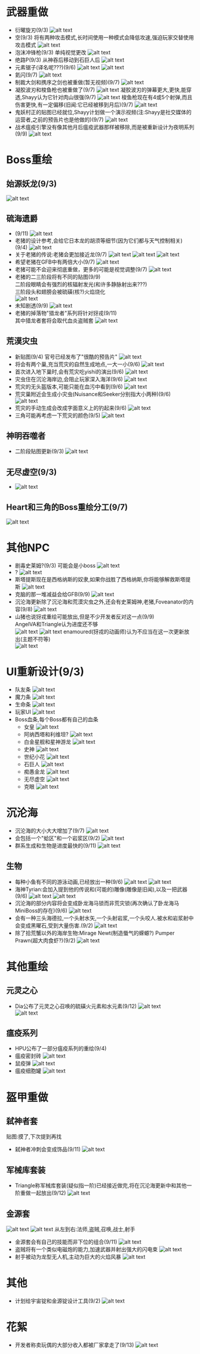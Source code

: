 # 武器重做
- 衍曜旋刃(9/3)
  ![alt text](../Themed/Weapon_Rework/image_refractionRotor.png)
- 空(9/3)
  将有两种攻击模式,长时间使用一种模式会降低攻速,强迫玩家交替使用攻击模式
  ![alt text](../Themed/Weapon_Rework/image_nullficationPistol.png)
- 泡沫冲锋枪(9/3)
  单纯视觉更改
  ![alt text](../Themed/Weapon_Rework/image_effervescence.png)
- 绝路P(9/3)
  从神吞后移动到石巨人后
  ![alt text](../Themed/Weapon_Rework/image_rubicoP.png)
- 元素锯子(译名呢???)(9/6)
  ![alt text](../Themed/Weapon_Rework/image_elementalSaw.gif)
  ![alt text](../Themed/Weapon_Rework/text_elementalSaw.png)
- 氦闪(9/7)
  ![alt text](../Themed/Weapon_Rework/image_heliumFlash.png)
- 制裁大剑和携序之剑也被重做(暂无视频)(9/7)
  ![alt text](../Themed/Weapon_Rework/text_Xyk.png)
- 凝胶波刃和梭鱼枪也被重做了(9/7)
  ![alt text](../Themed/Weapon_Rework/text_Shayy.png)
  凝胶波刃的弹幕更大,更快,能穿透,Shayy认为它针对肉山很强(9/7)
  ![alt text](../Themed/Weapon_Rework/text_geliticBlade.png)
  梭鱼枪现在有4或5个射弹,而且伤害更快,有一定偏移(旧闻:它已经被移到月后)(9/7)
  ![alt text](../Themed/Weapon_Rework/text_barracuda.png)
- 鬼妖村正的贴图已经就位,Shayy计划做一个演示视频(注:Shayy是社交媒体的运营者,之前的预告片也是他做的)(9/7)
  ![alt text](../Themed/Weapon_Rework/text_murasama.png)
- 战术瘟疫引擎没有像其他月后瘟疫武器那样被移除,而是被重新设计为夜明系列(9/9)
  ![alt text](../Themed/Weapon_Rework/text_TPE.jpg)

# Boss重绘
## 始源妖龙(9/3)
  ![alt text](../Themed/Wyrm/image_Wyrm.png)
## 硫海遗爵
- (9/11)
  ![alt text](../Themed/Old_Duke/image_oldDuke.png)
- 老猪的设计参考,会给它日本龙的胡须等细节(因为它们都与天气控制相关)(9/4)
  ![alt text](../Themed/Old_Duke/text_oldDukeDesign.png)
- 关于老猪的传说:老猪会更加接近龙(9/7)
  ![alt text](../Themed/Old_Duke/text_oldDukeLore.png)
  ![alt text](../Themed/Old_Duke/text_oldDukeLore2.png)
  ![alt text](../Themed/Old_Duke/text_oldDukeLore3.png)
- 希望老猪在GFB中有两倍大小(9/7)
  ![alt text](../Themed/Old_Duke/text_oldDukeGFB.png)
- 老猪可能不会迎来彻底重做，更多的可能是视觉调整(9/7)
  ![alt text](../Themed/Old_Duke/text_oldDuke.png)
- 老猪的二三阶段将有不同的贴图(9/9)  
  二阶段眼睛会有强烈的核辐射发光(和许多静脉射出来???)  
  三阶段头和翅膀会被硫磺(核?)火焰烧化  
  ![alt text](../Themed/Old_Duketext_oldDukeP2P3.jpg)
- 未知剧透(9/9)
  ![alt text](../Themed/Old_Duketext_dialoguePanel.jpg)
- 老猪的掉落物"猎龙者"系列将针对犽戎(9/11)  
  其中猎龙者套将会取代血炎盗贼套
  ![alt text](../Themed/Old_Duke/text_dragonHunter.jpg)

## 荒漠灾虫
- 新贴图(9/4)
  官号已经发布了"很酷的预告片"
  ![alt text](../Themed/DS/image_DS.png)
- 将会有两个巢,充当荒灾的自然生成地点,一大一小(9/6)
  ![alt text](../Themed/DS/text_DSNest.png)
- 首次进入地下巢时,会有荒灾吃yishi的演出(9/6)
  ![alt text](../Themed/DS/text_DSNest2.png)
- 灾虫住在沉沦海岸边,会阻止玩家深入海洋(9/6)
  ![alt text](../Themed/DS/text_DSNest3.png)
- 荒灾的无头盔版本,可能只能在血污中看到(9/6)
  ![alt text](../Themed/DS/image_DSGore.png)
- 荒灾巢附近会生成小灾虫(Nuisance和Seeker分别指大小两种)(9/6)
  ![alt text](../Themed/DS/text_nuisances.png)
- 荒灾的手动生成会改成字面意义上的钓起来(9/6)
  ![alt text](../Themed/DS/text_DSSpawn.png)
- 三角可能再考虑一下荒灾的颜色(9/5)
  ![alt text](../Themed/DS/text_DSColor.png)

## 神明吞噬者
- 二阶段贴图更新(9/3)
  ![alt text](../Themed/DoG/image_DoGP2.png)

## 无尽虚空(9/3)
- ![alt text](../Themed/CV/image_CV.png)
## Heart和三角的Boss重绘分工(9/7)
  ![alt text](../Themed/Other_NPCs/text_bossResprites.png)

# 其他NPC
- 剧毒史莱姆?(9/3)
  可能会是小boss
  ![alt text](../Themed/Other_NPCs/image_virulentSlime.png)
- ?
  ![alt text](../Themed/Other_NPCs/image_virulentSpiky.png)
- 斯塔提斯现在是西格纳斯的奴隶,如果你战胜了西格纳斯,你将能够解救斯塔提斯
  ![alt text](../Themed/Other_NPCs/text_signus.png)
- 克脑的那一堆减益会给GFB(9/9)
  ![alt text](../Themed/Other_NPCs/text_BoCGFB.jpg)
- 沉沦海更新除了沉沦海和荒漠灾虫之外,还会有史莱姆神,老猪,Foveanator的内容(9/8)
  ![alt text](../Themed/Other_NPCs/text_updatePlan.png)
- 山猪也说犽戎重绘可能放出,但是不少开发者反对这一点(9/9)  
  AngelVA和Triangle认为进度还不够  
  ![alt text](../Themed/Other_NPCs/text_yharon.jpg)
  ![alt text](../Themed/Other_NPCs/text_yharon2.jpg)
  enamoured(犽戎的动画师)认为不应当在这一次更新放出(主题不符等)  
  ![alt text](../Themed/Other_NPCs/text_yharon3.jpg)

# UI重新设计(9/3)
- 队友条
  ![alt text](../Themed/Others/image_teammateBar.png)
- 魔力条
  ![alt text](../Themed/Others/image_manaBar.png)
- 生命条
  ![alt text](../Themed/Others/image_healthBar.png)
- 玩家UI
  ![alt text](../Themed/Others/image_playerUI.png)
- Boss血条,每个Boss都有自己的血条
  + 女皇
    ![alt text](../Themed/Others/image_empressBar.png)
  + 阿纳西塔和利维坦?
    ![alt text](../Themed/Others/image_anahitaBar.png)
  + 白金星舰和星神游龙
    ![alt text](../Themed/Others/image_astralBar.png)
  + 史神
    ![alt text](../Themed/Others/image_slimeGodBar.png)
  + 世纪小花
    ![alt text](../Themed/Others/image_planteraBar.png)
  + 石巨人
    ![alt text](../Themed/Others/image_golemBar.png)
  + 痴愚金龙
    ![alt text](../Themed/Others/image_dragonFollyBar.png)
  + 无尽虚空
    ![alt text](../Themed/Others/image_ceaselessVoidBar.png)
  + 克眼
    ![alt text](../Themed/Others/image_EoCBar.png)

# 沉沦海
- 沉沦海的大小大大增加了(9/7)
  ![alt text](../Themed/SSO/text_scale.png)
- 会包括一个"蛤区"和一个岩浆区(9/2)
  ![alt text](../Themed/SSO/text_zones.png)
- 群系生成和生物是进度最快的(9/11)
  ![alt text](../Themed/SSO/text_progression.jpg)

## 生物
- 每种小鱼有不同的游泳动画,已经放出一种(9/6)
  ![alt text](../Themed/SSO/text_guppy.png)
  ![alt text](../Themed/SSO/elfiishe.gif)
- 海神Tyrian:会加入提到他的传说和(可能的)雕像(雕像是旧闻),以及一把武器(9/6)
  ![alt text](../Themed/SSO/image_TyrianStatue.png)
  ![alt text](../Themed/SSO/text_Tyrian.png)
- 沉沦海的部分内容将会变成卧龙海马锁而非荒灾锁(再次确认了卧龙海马MiniBoss的存在)(9/6)
  ![alt text](../Themed/SSO/text_cnidrionLock.png)
- 会有一种三头海德拉,一个头射水矢,一个头射岩浆,一个头咬人.被水和岩浆射中会变成黑曜石,受到大量伤害.(9/2)
  ![alt text](../Themed/SSO/text_hydra.png)
- 除了拾荒蟹以外的海岸生物:Mirage Newt(制造蜃气的蝾螈?) Pumper Prawn(超大肉食虾?)(9/2)
  ![alt text](../Themed/SSO/text_shoreCreatures.png)

# 其他重绘
## 元灵之心
- Dia公布了元灵之心召唤的硫磺火元素和水元素(9/12)
  ![alt text](../Themed/Resprites/image_HotEBrimmy.png)  
  ![alt text](../Themed/Resprites/image_HotEAnahita.png)

## 瘟疫系列
- HPU公布了一部分瘟疫系列的重绘(9/4)
- 瘟疫密封砖
  ![alt text](../Themed/Resprites/image_plaugeBrick.png)
- 鼠疫弹
  ![alt text](../Themed/Resprites/image_bubonicRound.png)
- 瘟疫细胞罐
  ![alt text](../Themed/Resprites/image_plaugeCellCanister.png)


# 盔甲重做
## 弑神者套
贴图:摸了,下次提到再找
- 弑神者冲刺会变成饰品(9/11)
  ![alt text](../Themed/Armor_Rework/text_auric_tesla2.jpg)
  
## 军械库套装
- Triangle称军械库套装(疑似指一阶)已经接近做完,将在沉沦海更新中和其他一阶重做一起放出(9/12)
  ![alt text](text_arsenal.jpg)

## 金源套
![alt text](../Themed/Armor_Rework/image_auric_tesla.png)
![alt text](../Themed/Armor_Rework/text_auric_tesla.png)
从左到右:法师,盗贼,召唤,战士,射手
- 金源套会有自己的技能而非下位的组合(9/11)
  ![alt text](../Themed/Armor_Rework/text_auric_tesla2.jpg)
- 盗贼将有一个类似电磁炮的能力,加速武器并射出强大的闪电束
  ![alt text](../Themed/Armor_Rework/text_auric_rogue.jpg)
- 射手被动为龙型无人机,主动为巨大的火焰风暴
  ![alt text](../Themed/Armor_Rework/text_auric_ranger.jpg)

# 其他
- 计划给宇宙锭和金源锭设计工具(9/2)
  ![alt text](../Themed/Others/text_tools.png)

# 花絮
- 开发者称卖玩偶的大部分收入都被厂家拿走了(9/13)
  ![alt text](text_fumo.jpg)
  